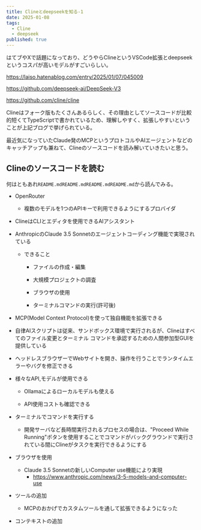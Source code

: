 ```yaml
---
title: Clineとdeepseekを知る-1
date: 2025-01-08
tags:
  - Cline
  - deepseek
published: true
---
```

はてブやXで話題になっており、どうやらClineというVSCode拡張とdeepseekというコスパが高いモデルがすごいらしい。

https://laiso.hatenablog.com/entry/2025/01/07/045009

https://github.com/deepseek-ai/DeepSeek-V3

https://github.com/cline/cline

Clineはフォーク版もたくさんあるらしく、その理由としてソースコードが比較的短くてTypeScriptで書かれているため、理解しやすく、拡張しやすいということが上記ブログで挙げられている。

最近気になっていたClaude発のMCPというプロトコルやAIエージェントなどのキャッチアップも兼ねて、Clineのソースコードを読み解いていきたいと思う。

## Clineのソースコードを読む

何はともあれ`README.mdREADME.mdREADME.mdREADME.md`から読んでみる。

*   OpenRouter
    
    *   複数のモデルを1つのAPIキーで利用できるようにするプロバイダ
        
*   ClineはCLIとエディタを使用できるAIアシスタント
    
*   AnthropicのClaude 3.5 Sonnetのエージェントコーディング機能で実現されている
    
    *   できること
        
        *   ファイルの作成・編集
            
        *   大規模プロジェクトの調査
            
        *   ブラウザの使用
            
        *   ターミナルコマンドの実行(許可後)
            
*   MCP(Model Context Protocol)を使って独自機能を拡張できる
    
*   自律AIスクリプトは従来、サンドボックス環境で実行されるが、Clineはすべてのファイル変更とターミナル コマンドを承認するための人間参加型GUIを提供している

*   ヘッドレスブラウザーでWebサイトを開き、操作を行うことでランタイムエラーやバグを修正できる

*   様々なAPI,モデルが使用できる

    *   Ollamaによるローカルモデルも使える

    *   API使用コストも確認できる

*   ターミナルでコマンドを実行する

    *   開発サーバなど長時間実行されるプロセスの場合は、"Proceed While Running"ボタンを使用することでコマンドがバックグラウンドで実行されている間にClineがタスクを実行できるようにする
*   ブラウザを使用
    *   Claude 3.5 Sonnetの新しいComputer use機能により実現
        - https://www.anthropic.com/news/3-5-models-and-computer-use
* ツールの追加
    * MCPのおかげでカスタムツールを通して拡張できるようになった
*   コンテキストの追加